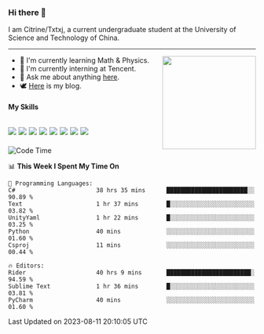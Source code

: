 ### Hi there 👋

I am Citrine/Txtxj, a current undergraduate student at the University of Science and Technology of China.

---

<img align="right" height="190" src="http://github-profile-summary-cards.vercel.app/api/cards/stats?username=txtxj&theme=vue">

- 🌱 I'm currently learning Math & Physics.
- 🐶 I'm currently interning at Tencent.
- 💬 Ask me about anything [here](https://github.com/txtxj/txtxj/issues).
- 🕊️ [Here](https://txtxj.top) is my blog.

#### My Skills

![](https://img.shields.io/badge/C%23-239120?logo=csharp&logoColor=fff)
![](https://img.shields.io/badge/Unity-000000?logo=unity&logoColor=fff)
![](https://img.shields.io/badge/Python-3e74a2?logo=python&logoColor=fff)
![](https://img.shields.io/badge/C++-65318e?logo=cplusplus&logoColor=fff)
![](https://img.shields.io/badge/C-5654a2?logo=c&logoColor=fff)
![](https://img.shields.io/badge/Blender-f5792a?logo=blender&logoColor=fff)
![](https://img.shields.io/badge/MS%20SQL-cc2927?logo=microsoftsqlserver&logoColor=fff)
![](https://img.shields.io/badge/My%20SQL-4479a1?logo=mysql&logoColor=fff)
---

<!--START_SECTION:waka-->
![Code Time](http://img.shields.io/badge/Code%20Time-1%2C301%20hrs%2012%20mins-blue)

📊 **This Week I Spent My Time On** 

```text
💬 Programming Languages: 
C#                       38 hrs 35 mins      ███████████████████████░░   90.89 % 
Text                     1 hr 37 mins        █░░░░░░░░░░░░░░░░░░░░░░░░   03.82 % 
UnityYaml                1 hr 22 mins        █░░░░░░░░░░░░░░░░░░░░░░░░   03.25 % 
Python                   40 mins             ░░░░░░░░░░░░░░░░░░░░░░░░░   01.60 % 
Csproj                   11 mins             ░░░░░░░░░░░░░░░░░░░░░░░░░   00.44 % 

🔥 Editors: 
Rider                    40 hrs 9 mins       ████████████████████████░   94.59 % 
Sublime Text             1 hr 36 mins        █░░░░░░░░░░░░░░░░░░░░░░░░   03.81 % 
PyCharm                  40 mins             ░░░░░░░░░░░░░░░░░░░░░░░░░   01.60 % 
```


 Last Updated on 2023-08-11 20:10:05 UTC
<!--END_SECTION:waka-->
